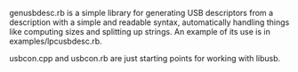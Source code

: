 genusbdesc.rb is a simple library for generating USB descriptors from a description with a simple and readable syntax, automatically handling things like computing sizes and splitting up strings. An example of its use is in examples/lpcusbdesc.rb.

usbcon.cpp and usbcon.rb are just starting points for working with libusb.